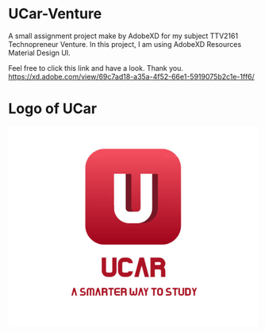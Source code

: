 # UCar-Venture
A small assignment project make by AdobeXD for my subject TTV2161 Technopreneur Venture. 
In this project, I am using AdobeXD Resources Material Design UI.

Feel free to click this link and have a look. Thank you.
https://xd.adobe.com/view/69c7ad18-a35a-4f52-66e1-5919075b2c1e-1ff6/

# Logo of UCar
![Logo](ProjectInterface/UCarLogo.jpg)
